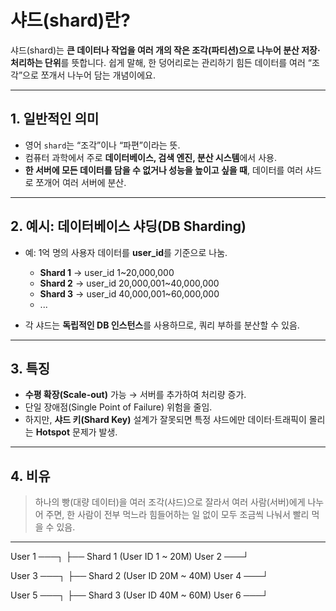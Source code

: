# 샤드(shard)란?

샤드(shard)는 **큰 데이터나 작업을 여러 개의 작은 조각(파티션)으로 나누어 분산 저장·처리하는 단위**를 뜻합니다.
쉽게 말해, 한 덩어리로는 관리하기 힘든 데이터를 여러 “조각”으로 쪼개서 나누어 담는 개념이에요.

---

## 1. 일반적인 의미

* 영어 `shard`는 “조각”이나 “파편”이라는 뜻.
* 컴퓨터 과학에서 주로 **데이터베이스, 검색 엔진, 분산 시스템**에서 사용.
* **한 서버에 모든 데이터를 담을 수 없거나 성능을 높이고 싶을 때**, 데이터를 여러 샤드로 쪼개어 여러 서버에 분산.

---

## 2. 예시: 데이터베이스 샤딩(DB Sharding)

* 예: 1억 명의 사용자 데이터를 **user\_id**를 기준으로 나눔.

  * **Shard 1** → user\_id 1\~20,000,000
  * **Shard 2** → user\_id 20,000,001\~40,000,000
  * **Shard 3** → user\_id 40,000,001\~60,000,000
  * ...
* 각 샤드는 **독립적인 DB 인스턴스**를 사용하므로, 쿼리 부하를 분산할 수 있음.

---

## 3. 특징

* **수평 확장(Scale-out)** 가능 → 서버를 추가하여 처리량 증가.
* 단일 장애점(Single Point of Failure) 위험을 줄임.
* 하지만, **샤드 키(Shard Key)** 설계가 잘못되면 특정 샤드에만 데이터·트래픽이 몰리는 **Hotspot** 문제가 발생.

---

## 4. 비유

> 하나의 빵(대량 데이터)을 여러 조각(샤드)으로 잘라서 여러 사람(서버)에게 나누어 주면, 한 사람이 전부 먹느라 힘들어하는 일 없이 모두 조금씩 나눠서 빨리 먹을 수 있음.

---

User 1 ───┐
          ├── Shard 1 (User ID 1 ~ 20M)
User 2 ───┘

User 3 ───┐
          ├── Shard 2 (User ID 20M ~ 40M)
User 4 ───┘

User 5 ───┐
          ├── Shard 3 (User ID 40M ~ 60M)
User 6 ───┘
